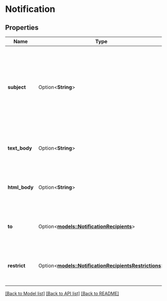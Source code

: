 # Notification

## Properties

Name | Type | Description | Notes
------------ | ------------- | ------------- | -------------
**subject** | Option<**String**> | The subject of the email notification for the issue. If this is not specified, then the subject is set to the issue key and summary. | [optional]
**text_body** | Option<**String**> | The plain text body of the email notification for the issue. | [optional]
**html_body** | Option<**String**> | The HTML body of the email notification for the issue. | [optional]
**to** | Option<[**models::NotificationRecipients**](NotificationRecipients.md)> | The recipients of the email notification for the issue. | [optional]
**restrict** | Option<[**models::NotificationRecipientsRestrictions**](NotificationRecipientsRestrictions.md)> | Restricts the notifications to users with the specified permissions. | [optional]

[[Back to Model list]](../README.md#documentation-for-models) [[Back to API list]](../README.md#documentation-for-api-endpoints) [[Back to README]](../README.md)



